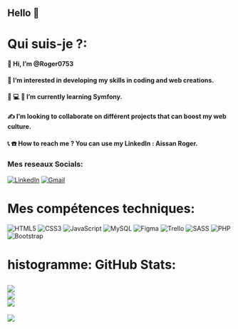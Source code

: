 ## Hello  👋
#  Qui suis-je ?:
#### 👋 Hi, I’m @Roger0753<br> 
#### 💝 I’m interested in developing my skills in coding and web creations.<br> 
#### 💖 💻 📒 I’m currently learning Symfony.<br>
#### ✍ I’m looking to collaborate on différent projects that can boost my web culture.<br>
#### 📞 ☎️ How to reach me ? You can use my LinkedIn : Aissan Roger.<br>
### Mes reseaux Socials:

[![LinkedIn](https://img.shields.io/badge/LinkedIn-%230077B5.svg?logo=linkedin&logoColor=white)](https://www.linkedin.com/in/roger-aissan/)
[![Gmail](https://img.shields.io/badge/Gmail-%23D14836.svg?logo=gmail&logoColor=white)](mailto:roger.aissan@gmail.com)

# Mes compétences techniques:

![HTML5](https://img.shields.io/badge/HTML5-E34F26?style=for-the-badge&logo=html5&logoColor=white)
![CSS3](https://img.shields.io/badge/css3-%231572B6.svg?style=for-the-badge&logo=css3&logoColor=white)
![JavaScript](https://img.shields.io/badge/javascript-%23323330.svg?style=for-the-badge&logo=javascript&logoColor=%23F7DF1E)
![MySQL](https://img.shields.io/badge/mysql-%2300f.svg?style=for-the-badge&logo=mysql&logoColor=white)
![Figma](https://img.shields.io/badge/figma-%23F24E1E.svg?style=for-the-badge&logo=figma&logoColor=white)
![Trello](https://img.shields.io/badge/Trello-%23026AA7.svg?style=for-the-badge&logo=Trello&logoColor=white)
![SASS](https://img.shields.io/badge/Sass-CC6699?style=for-the-badge&logo=sass&logoColor=white)
![PHP](https://img.shields.io/badge/PHP-777BB4?style=for-the-badge&logo=php&logoColor=white)
![Bootstrap](https://img.shields.io/badge/Bootstrap-563D7C?style=for-the-badge&logo=bootstrap&logoColor=white)

# histogramme: GitHub Stats:

![](https://github-readme-stats.vercel.app/api?username=Roger0753&theme=react&hide_border=true&include_all_commits=false&count_private=false)<br/>
![](https://github-readme-streak-stats.herokuapp.com/?user=Roger0753&theme=react&hide_border=true)<br/>
![](https://github-readme-stats.vercel.app/api/top-langs/?username=Roger0753&theme=react&hide_border=true&include_all_commits=false&count_private=false&layout=compact)
---
[![](https://visitcount.itsvg.in/api?id=Roger0753&icon=0&color=0)](https://visitcount.itsvg.in)
